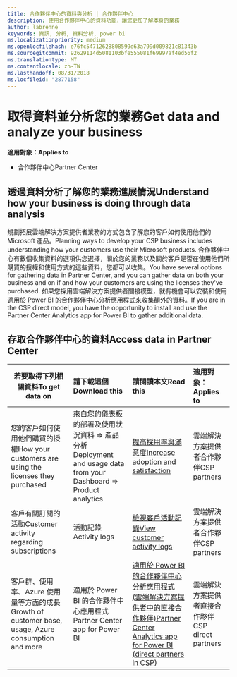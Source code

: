 ```yaml
---
title: 合作夥伴中心的資料與分析 | 合作夥伴中心
description: 使用合作夥伴中心的資料功能，讓您更加了解本身的業務
author: labrenne
keywords: 資訊, 分析, 資料分析, power bi
ms.localizationpriority: medium
ms.openlocfilehash: e76fc54712628808599d63a799d009821c81343b
ms.sourcegitcommit: 92629114d5081103bfe555081f69997af4ed56f2
ms.translationtype: MT
ms.contentlocale: zh-TW
ms.lasthandoff: 08/31/2018
ms.locfileid: "2877158"
---
```

# <a name="get-data-and-analyze-your-business"></a><span data-ttu-id="c3560-104">取得資料並分析您的業務</span><span class="sxs-lookup"><span data-stu-id="c3560-104">Get data and analyze your business</span></span> 

**<span data-ttu-id="c3560-105">適用對象：</span><span class="sxs-lookup"><span data-stu-id="c3560-105">Applies to</span></span>**

-  <span data-ttu-id="c3560-106">合作夥伴中心</span><span class="sxs-lookup"><span data-stu-id="c3560-106">Partner Center</span></span> 

## <a name="understand-how-your-business-is-doing-through-data-analysis"></a><span data-ttu-id="c3560-107">透過資料分析了解您的業務進展情況</span><span class="sxs-lookup"><span data-stu-id="c3560-107">Understand how your business is doing through data analysis</span></span>

<span data-ttu-id="c3560-108">規劃拓展雲端解決方案提供者業務的方式包含了解您的客戶如何使用他們的 Microsoft 產品。</span><span class="sxs-lookup"><span data-stu-id="c3560-108">Planning ways to develop your CSP business includes understanding how your customers use their Microsoft products.</span></span> <span data-ttu-id="c3560-109">合作夥伴中心有數個收集資料的選項供您選擇，關於您的業務以及關於客戶是否在使用他們所購買的授權和使用方式的這些資料，您都可以收集。</span><span class="sxs-lookup"><span data-stu-id="c3560-109">You have several options for gathering data in Partner Center, and you can gather data on both your business and on if and how your customers are using the licenses they've purchased.</span></span> <span data-ttu-id="c3560-110">如果您採用雲端解決方案提供者間接模型，就有機會可以安裝和使用適用於 Power BI 的合作夥伴中心分析應用程式來收集額外的資料。</span><span class="sxs-lookup"><span data-stu-id="c3560-110">If you are in the CSP direct model, you have the opportunity to install and use the Partner Center Analytics app for Power BI to gather additional data.</span></span>

## <a name="access-data-in-partner-center"></a><span data-ttu-id="c3560-111">存取合作夥伴中心的資料</span><span class="sxs-lookup"><span data-stu-id="c3560-111">Access data in Partner Center</span></span>

|**<span data-ttu-id="c3560-112">若要取得下列相關資料</span><span class="sxs-lookup"><span data-stu-id="c3560-112">To get data on</span></span>**   |**<span data-ttu-id="c3560-113">請下載這個</span><span class="sxs-lookup"><span data-stu-id="c3560-113">Download this</span></span>**   |**<span data-ttu-id="c3560-114">請閱讀本文</span><span class="sxs-lookup"><span data-stu-id="c3560-114">Read this</span></span>**   | **<span data-ttu-id="c3560-115">適用對象：</span><span class="sxs-lookup"><span data-stu-id="c3560-115">Applies to</span></span>**    |
|---------------------|:-----------------------|:---------------|:--------------|
|<span data-ttu-id="c3560-116">您的客戶如何使用他們購買的授權</span><span class="sxs-lookup"><span data-stu-id="c3560-116">How your customers are using the licenses they purchased</span></span>   |<span data-ttu-id="c3560-117">來自您的儀表板的部署及使用狀況資料 => 產品分析</span><span class="sxs-lookup"><span data-stu-id="c3560-117">Deployment and usage data from your Dashboard => Product analytics</span></span>   |[<span data-ttu-id="c3560-118">提高採用率與滿意度</span><span class="sxs-lookup"><span data-stu-id="c3560-118">Increase adoption and satisfaction</span></span>](increasing-adoption-and-satisfaction.md)|<span data-ttu-id="c3560-119">雲端解決方案提供者合作夥伴</span><span class="sxs-lookup"><span data-stu-id="c3560-119">CSP partners</span></span>|
|<span data-ttu-id="c3560-120">客戶有關訂閱的活動</span><span class="sxs-lookup"><span data-stu-id="c3560-120">Customer activity regarding subscriptions</span></span>   |<span data-ttu-id="c3560-121">活動記錄</span><span class="sxs-lookup"><span data-stu-id="c3560-121">Activity logs</span></span>   |[<span data-ttu-id="c3560-122">檢視客戶活動記錄</span><span class="sxs-lookup"><span data-stu-id="c3560-122">View customer activity logs</span></span>](activity-logs.md)|<span data-ttu-id="c3560-123">雲端解決方案提供者合作夥伴</span><span class="sxs-lookup"><span data-stu-id="c3560-123">CSP partners</span></span>   |
|<span data-ttu-id="c3560-124">客戶群、使用率、Azure 使用量等方面的成長</span><span class="sxs-lookup"><span data-stu-id="c3560-124">Growth of customer base, usage, Azure consumption and more</span></span>   |<span data-ttu-id="c3560-125">適用於 Power BI 的合作夥伴中心應用程式</span><span class="sxs-lookup"><span data-stu-id="c3560-125">Partner Center app for Power BI</span></span>   |[<span data-ttu-id="c3560-126">適用於 Power BI 的合作夥伴中心分析應用程式 (雲端解決方案提供者中的直接合作夥伴)</span><span class="sxs-lookup"><span data-stu-id="c3560-126">Partner Center Analytics app for Power BI (direct partners in CSP)</span></span>](power-bi-app-for-direct-partners.md)|<span data-ttu-id="c3560-127">雲端解決方案提供者直接合作夥伴</span><span class="sxs-lookup"><span data-stu-id="c3560-127">CSP direct partners</span></span>|






